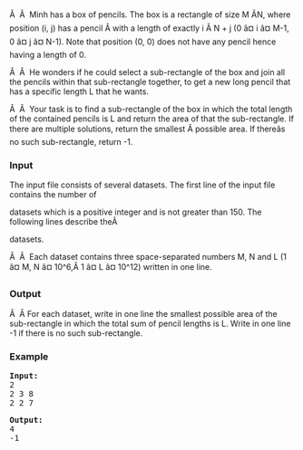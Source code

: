 <p>Â&nbsp; Â&nbsp; Minh has a box of pencils. The box is a rectangle of size M ĂN, where position (i, j) has a pencil Â&nbsp;with a length of exactly i Ă N + j (0 â¤ i â¤ M-1, 0 â¤ j â¤ N-1). Note that position (0, 0) does not have any pencil hence having a length of 0.</p>
<p>Â&nbsp; Â&nbsp; He wonders if he could select a sub-rectangle of the box and join all the pencils within that sub-rectangle together, to get a new long pencil that has a specific length L that he wants.</p>
<p>Â&nbsp; Â&nbsp; Your task is to find a sub-rectangle of the box in which the total length of the contained pencils is L and return the area of that the sub-rectangle. If there are multiple solutions, return the smallest Â&nbsp;possible area. If thereâs no such sub-rectangle, return -1.</p>
<div id="_mcePaste" style="position: absolute; left: -10000px; top: 0px; width: 1px; height: 1px; overflow: hidden;">Minh has a box of pencils. The box is a rectangle of size M ĂN, where position (i, j) has a pencilÂ&nbsp;</div>
<div id="_mcePaste" style="position: absolute; left: -10000px; top: 0px; width: 1px; height: 1px; overflow: hidden;">with a length of exactly i Ă N + j (0 â¤ i â¤ M-1, 0 â¤ j â¤ N-1). Note that position (0, 0) does not haveÂ&nbsp;</div>
<div id="_mcePaste" style="position: absolute; left: -10000px; top: 0px; width: 1px; height: 1px; overflow: hidden;">any pencil hence having a length of 0.</div>
<div id="_mcePaste" style="position: absolute; left: -10000px; top: 0px; width: 1px; height: 1px; overflow: hidden;">He wonders if he could select a sub-rectangle of the box and join all the pencils within that sub-</div>
<div id="_mcePaste" style="position: absolute; left: -10000px; top: 0px; width: 1px; height: 1px; overflow: hidden;">rectangle together, to get a new long pencil that has a specific length L that he wants.</div>
<div id="_mcePaste" style="position: absolute; left: -10000px; top: 0px; width: 1px; height: 1px; overflow: hidden;">Your task is to find a sub-rectangle of the box in which the total length of the contained pencilsÂ&nbsp;</div>
<div id="_mcePaste" style="position: absolute; left: -10000px; top: 0px; width: 1px; height: 1px; overflow: hidden;">is L and return the area of that the sub-rectangle. If there are multiple solutions, return the smallestÂ&nbsp;</div>
<div id="_mcePaste" style="position: absolute; left: -10000px; top: 0px; width: 1px; height: 1px; overflow: hidden;">possible area. If thereâs no s</div>
<h3>Input</h3>
<p>The input file consists of several datasets. The first line of the input file contains the number of</p>
<p>datasets which is a positive integer and is not greater than 150. The following lines describe theÂ&nbsp;</p>
<p>datasets.</p>
<p>Â&nbsp; Â&nbsp; Each dataset contains three space-separated numbers M, N and L (1 â¤ M, N â¤ 10^6,Â&nbsp;1 â¤ L â¤ 10^12) written in one line.</p>
<h3>Output</h3>
<p>Â&nbsp; Â&nbsp;For each dataset, write in one line the smallest possible area of the sub-rectangle in which the total sum of pencil lengths is L. Write in one line -1 if there is no such sub-rectangle.</p>
<h3>Example</h3>
<pre><strong>Input:</strong>
2
2 3 8
2 2 7</pre>
<pre><strong>Output:</strong>
4
-1</pre>